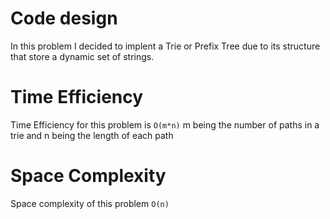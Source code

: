 # Code design 
In this problem I decided to implent a Trie or Prefix Tree due to its structure that store a dynamic set of strings.

    
# Time Efficiency
Time Efficiency for this problem is `O(m*n)` m being the number of paths in a trie and n being the length of each path 

# Space Complexity
Space complexity of this problem `O(n)`
